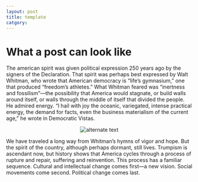```yaml
---
layout: post
title: template
catgory: 
---
```


# What a post can look like

The american spirit was given political expression 250 years ago by the signers of the Declaration. That spirit was perhaps best expressed by Walt Whitman, who wrote that American democracy is “life’s gymnasium,” one that produced “freedom’s athletes.” What Whitman feared was “inertness and fossilism”—the possibility that America would stagnate, or build walls around itself, or walls through the middle of itself that divided the people. He admired energy. “I hail with joy the oceanic, variegated, intense practical energy, the demand for facts, even the business materialism of the current age,” he wrote in Democratic Vistas.

<div style="text-align:center">
<img src="{{ '/assets/images/image.png' | relative_url }}" alt="alternate text" />
</div>

We have traveled a long way from Whitman’s hymns of vigor and hope. But the spirit of the country, although perhaps dormant, still lives. Trumpism is ascendant now, but history shows that America cycles through a process of rupture and repair, suffering and reinvention. This process has a familiar sequence. Cultural and intellectual change comes first—a new vision. Social movements come second. Political change comes last.
